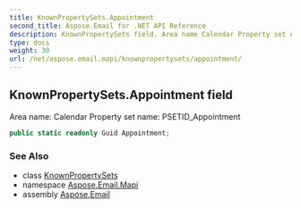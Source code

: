 ```yaml
---
title: KnownPropertySets.Appointment
second_title: Aspose.Email for .NET API Reference
description: KnownPropertySets field. Area name Calendar Property set name PSETID_Appointment
type: docs
weight: 30
url: /net/aspose.email.mapi/knownpropertysets/appointment/
---
```

## KnownPropertySets.Appointment field

Area name: Calendar Property set name: PSETID_Appointment

```csharp
public static readonly Guid Appointment;
```

### See Also

* class [KnownPropertySets](../)
* namespace [Aspose.Email.Mapi](../../knownpropertysets/)
* assembly [Aspose.Email](../../../)


